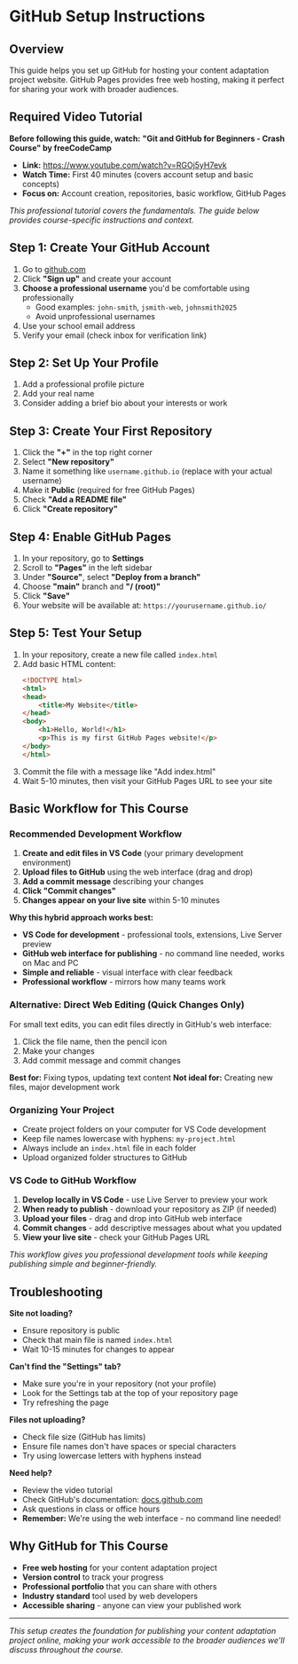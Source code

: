 # GitHub Setup Instructions

## Overview
This guide helps you set up GitHub for hosting your content adaptation project website. GitHub Pages provides free web hosting, making it perfect for sharing your work with broader audiences.

## Required Video Tutorial
**Before following this guide, watch:**
**"Git and GitHub for Beginners - Crash Course" by freeCodeCamp**
- **Link:** https://www.youtube.com/watch?v=RGOj5yH7evk
- **Watch Time:** First 40 minutes (covers account setup and basic concepts)
- **Focus on:** Account creation, repositories, basic workflow, GitHub Pages

*This professional tutorial covers the fundamentals. The guide below provides course-specific instructions and context.*

## Step 1: Create Your GitHub Account

1. Go to [github.com](https://github.com)
2. Click **"Sign up"** and create your account
3. **Choose a professional username** you'd be comfortable using professionally
   - Good examples: `john-smith`, `jsmith-web`, `johnsmith2025`
   - Avoid unprofessional usernames
4. Use your school email address
5. Verify your email (check inbox for verification link)

## Step 2: Set Up Your Profile

1. Add a professional profile picture
2. Add your real name
3. Consider adding a brief bio about your interests or work

## Step 3: Create Your First Repository

1. Click the **"+"** in the top right corner
2. Select **"New repository"**
3. Name it something like `username.github.io` (replace with your actual username)
4. Make it **Public** (required for free GitHub Pages)
5. Check **"Add a README file"**
6. Click **"Create repository"**

## Step 4: Enable GitHub Pages

1. In your repository, go to **Settings**
2. Scroll to **"Pages"** in the left sidebar
3. Under **"Source"**, select **"Deploy from a branch"**
4. Choose **"main"** branch and **"/ (root)"**
5. Click **"Save"**
6. Your website will be available at: `https://yourusername.github.io/`

## Step 5: Test Your Setup

1. In your repository, create a new file called `index.html`
2. Add basic HTML content:
   ```html
   <!DOCTYPE html>
   <html>
   <head>
       <title>My Website</title>
   </head>
   <body>
       <h1>Hello, World!</h1>
       <p>This is my first GitHub Pages website!</p>
   </body>
   </html>
   ```
3. Commit the file with a message like "Add index.html"
4. Wait 5-10 minutes, then visit your GitHub Pages URL to see your site

## Basic Workflow for This Course

### Recommended Development Workflow
1. **Create and edit files in VS Code** (your primary development environment)
2. **Upload files to GitHub** using the web interface (drag and drop)
3. **Add a commit message** describing your changes
4. **Click "Commit changes"**
5. **Changes appear on your live site** within 5-10 minutes

**Why this hybrid approach works best:**
- **VS Code for development** - professional tools, extensions, Live Server preview
- **GitHub web interface for publishing** - no command line needed, works on Mac and PC
- **Simple and reliable** - visual interface with clear feedback
- **Professional workflow** - mirrors how many teams work

### Alternative: Direct Web Editing (Quick Changes Only)
For small text edits, you can edit files directly in GitHub's web interface:
1. Click the file name, then the pencil icon
2. Make your changes
3. Add commit message and commit changes

**Best for:** Fixing typos, updating text content
**Not ideal for:** Creating new files, major development work

### Organizing Your Project
- Create project folders on your computer for VS Code development
- Keep file names lowercase with hyphens: `my-project.html`
- Always include an `index.html` file in each folder
- Upload organized folder structures to GitHub

### VS Code to GitHub Workflow
1. **Develop locally in VS Code** - use Live Server to preview your work
2. **When ready to publish** - download your repository as ZIP (if needed)
3. **Upload your files** - drag and drop into GitHub web interface
4. **Commit changes** - add descriptive messages about what you updated
5. **View your live site** - check your GitHub Pages URL

*This workflow gives you professional development tools while keeping publishing simple and beginner-friendly.*

## Troubleshooting

**Site not loading?**
- Ensure repository is public
- Check that main file is named `index.html`
- Wait 10-15 minutes for changes to appear

**Can't find the "Settings" tab?**
- Make sure you're in your repository (not your profile)
- Look for the Settings tab at the top of your repository page
- Try refreshing the page

**Files not uploading?**
- Check file size (GitHub has limits)
- Ensure file names don't have spaces or special characters
- Try using lowercase letters with hyphens instead

**Need help?**
- Review the video tutorial
- Check GitHub's documentation: [docs.github.com](https://docs.github.com)
- Ask questions in class or office hours
- **Remember:** We're using the web interface - no command line needed!

## Why GitHub for This Course

- **Free web hosting** for your content adaptation project
- **Version control** to track your progress
- **Professional portfolio** that you can share with others
- **Industry standard** tool used by web developers
- **Accessible sharing** - anyone can view your published work

---

*This setup creates the foundation for publishing your content adaptation project online, making your work accessible to the broader audiences we'll discuss throughout the course.*
